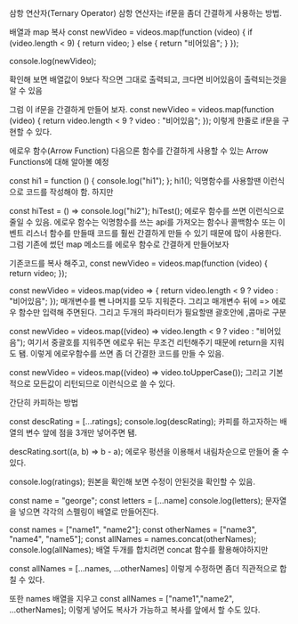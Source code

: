 삼항 연산자(Ternary Operator)
삼항 연산자는 if문을 좀더 간결하게 사용하는 방법.

배열과 map 복사
const newVideo = videos.map(function (video) {
  if (video.length < 9) {
    return video;
  } else {
    return "비어있음";
  }
});

console.log(newVideo);

확인해 보면 배열값이 9보다 작으면 그대로 출력되고, 크다면 비어있음이 출력되는것을 알 수 있음

그럼 이 if문을 간결하게 만들어 보자.
const newVideo = videos.map(function (video) {
  return video.length < 9 ? video : "비어있음";
});
이렇게 한줄로 if문을 구현할 수 있다. 


에로우 함수(Arrow Function)
다음으론 함수를 간결하게 사용할 수 있는 Arrow Functions에 대해 알아볼 예정

const hi1 = function () {
  console.log("hi1");
};
hi1();
익명함수를 사용할땐 이런식으로 코드를 작성해야 함. 
하지만

const hiTest = () => console.log("hi2");
hiTest();
에로우 함수를 쓰면 이런식으로 줄일 수 있음.
에로우 함수는 익명함수를 쓰는 api를 가져오는 함수나 콜백함수 또는 이벤트 리스너 함수를
만들때 코드를 훨씬 간결하게 만들 수 있기 때문에 많이 사용한다.
그럼 기존에 썼던 map 메소드를 에로우 함수로 간결하게 만들어보자

기존코드를 복사 해주고,
const newVideo = videos.map(function (video) {
  return video;
});

const newVideo = videos.map(video => {
  return video.length < 9 ? video : "비어있음";
});
매개변수를 뺀 나머지를 모두 지워준다. 그리고 매개변수 뒤에 => 에로우 함수만 입력해 주면된다.
그리고 두개의 파라미터가 필요할땐 괄호안에 ,콤마로 구분

const newVideo = videos.map((video) => video.length < 9 ? video : "비어있음");
여기서 중괄호를 지워주면 에로우 뒤는 무조건 리턴해주기 때문에 return을 지워도 됌.
이렇게 에로우함수를 쓰면 좀 더 간결한 코드를 만들 수 있음.

const newVideo = videos.map((video) => video.toUpperCase());
그리고 기본적으로 모든값이 리턴되므로 이런식으로 쓸 수 있다.

간단히 카피하는 방법

const descRating = [...ratings];
console.log(descRating);
카피를 하고자하는 배열의 변수 앞에 점을 3개만 넣어주면 됌.

descRating.sort((a, b) => b - a);
에로우 펑션을 이용해서 내림차순으로 만들어 줄 수 있다.

console.log(ratings);
원본을 확인해 보면 수정이 안된것을 확인할 수 있음.

const name = "george";
const letters = [...name]
console.log(letters);
문자열을 넣으면 각각의 스펠링이 배열로 만들어진다.

const names = ["name1", "name2"];
const otherNames = ["name3", "name4", "name5"];
const allNames = names.concat(otherNames);
console.log(allNames);
배열 두개를 합치려면 concat 함수를 활용해야하지만

const allNames = [...names, ...otherNames]
이렇게 수정하면 좀더 직관적으로 합칠 수 있다.

또한 names 배열을 지우고
const allNames = ["name1","name2", ...otherNames];
이렇게 넣어도 복사가 가능하고 복사를 앞에서 할 수도 있다.




